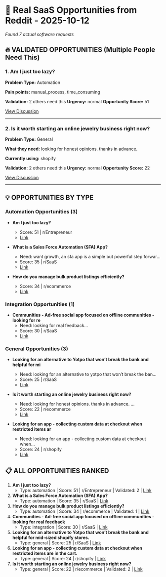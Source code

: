 # 🎯 Real SaaS Opportunities from Reddit - 2025-10-12

*Found 7 actual software requests*

## 🔥 VALIDATED OPPORTUNITIES (Multiple People Need This)

### 1. Am I just too lazy?

**Problem Type:** Automation

**Pain points:** manual_process, time_consuming

**Validation:** 2 others need this
**Urgency:** normal
**Opportunity Score:** 51

[View Discussion](https://reddit.com/r/Entrepreneur/comments/1nnwj39/am_i_just_too_lazy/)

----------------------------------------

### 2. Is it worth starting an online jewelry business right now?

**Problem Type:** General

**What they need:** looking for honest opinions. thanks in advance. 

**Currently using:** shopify

**Validation:** 2 others need this
**Urgency:** normal
**Opportunity Score:** 22

[View Discussion](https://reddit.com/r/ecommerce/comments/1nzu9du/is_it_worth_starting_an_online_jewelry_business/)

----------------------------------------

## 💡 OPPORTUNITIES BY TYPE

### Automation Opportunities (3)

- **Am I just too lazy?**
  - Score: 51 | r/Entrepreneur
  - [Link](https://reddit.com/r/Entrepreneur/comments/1nnwj39/am_i_just_too_lazy/)

- **What is a Sales Force Automation (SFA) App?**
  - Need: want growth, an sfa app is a simple but powerful step forwar...
  - Score: 35 | r/SaaS
  - [Link](https://reddit.com/r/SaaS/comments/1nq15dy/what_is_a_sales_force_automation_sfa_app/)

- **How do you manage bulk product listings efficiently?**
  - Score: 34 | r/ecommerce
  - [Link](https://reddit.com/r/ecommerce/comments/1nvavrs/how_do_you_manage_bulk_product_listings/)

### Integration Opportunities (1)

- **Communities - Ad-free social app focused on offline communities - looking for re**
  - Need: looking for real feedback...
  - Score: 30 | r/SaaS
  - [Link](https://reddit.com/r/SaaS/comments/1nq9na3/communities_adfree_social_app_focused_on_offline/)

### General Opportunities (3)

- **Looking for an alternative to Yotpo that won’t break the bank and helpful for mi**
  - Need: looking for an alternative to yotpo that won’t break the ban...
  - Score: 25 | r/SaaS
  - [Link](https://reddit.com/r/SaaS/comments/1nt4gxp/looking_for_an_alternative_to_yotpo_that_wont/)

- **Is it worth starting an online jewelry business right now?**
  - Need: looking for honest opinions. thanks in advance. ...
  - Score: 22 | r/ecommerce
  - [Link](https://reddit.com/r/ecommerce/comments/1nzu9du/is_it_worth_starting_an_online_jewelry_business/)

- **Looking for an app - collecting custom data at checkout when restricted items ar**
  - Need: looking for an app - collecting custom data at checkout when...
  - Score: 24 | r/shopify
  - [Link](https://reddit.com/r/shopify/comments/1nod8m0/looking_for_an_app_collecting_custom_data_at/)

## 📋 ALL OPPORTUNITIES RANKED

1. **Am I just too lazy?**
   - Type: automation | Score: 51 | r/Entrepreneur | Validated: 2 | [Link](https://reddit.com/r/Entrepreneur/comments/1nnwj39/am_i_just_too_lazy/)
2. **What is a Sales Force Automation (SFA) App?**
   - Type: automation | Score: 35 | r/SaaS | [Link](https://reddit.com/r/SaaS/comments/1nq15dy/what_is_a_sales_force_automation_sfa_app/)
3. **How do you manage bulk product listings efficiently?**
   - Type: automation | Score: 34 | r/ecommerce | Validated: 1 | [Link](https://reddit.com/r/ecommerce/comments/1nvavrs/how_do_you_manage_bulk_product_listings/)
4. **Communities - Ad-free social app focused on offline communities - looking for real feedback**
   - Type: integration | Score: 30 | r/SaaS | [Link](https://reddit.com/r/SaaS/comments/1nq9na3/communities_adfree_social_app_focused_on_offline/)
5. **Looking for an alternative to Yotpo that won’t break the bank and helpful for mid-sized shopify stores.**
   - Type: general | Score: 25 | r/SaaS | [Link](https://reddit.com/r/SaaS/comments/1nt4gxp/looking_for_an_alternative_to_yotpo_that_wont/)
6. **Looking for an app - collecting custom data at checkout when restricted items are in the cart.**
   - Type: general | Score: 24 | r/shopify | [Link](https://reddit.com/r/shopify/comments/1nod8m0/looking_for_an_app_collecting_custom_data_at/)
7. **Is it worth starting an online jewelry business right now?**
   - Type: general | Score: 22 | r/ecommerce | Validated: 2 | [Link](https://reddit.com/r/ecommerce/comments/1nzu9du/is_it_worth_starting_an_online_jewelry_business/)
